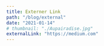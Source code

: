 ```yaml
---
title: Externer Link
path: "/blog/external"
date: "2021-01-14"
# thumbnail: "./Aupairadise.jpg"
externalLink: "https://medium.com"
---
```

